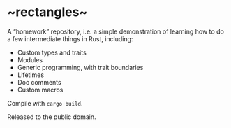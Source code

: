 # ~rectangles~

A “homework” repository, i.e. a simple demonstration of learning how to do a
few intermediate things in Rust, including:

* Custom types and traits
* Modules
* Generic programming, with trait boundaries
* Lifetimes
* Doc comments
* Custom macros

Compile with `cargo build`.

Released to the public domain.
